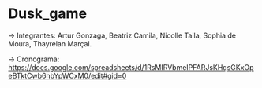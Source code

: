 # Dusk_game

-> Integrantes: Artur Gonzaga, Beatriz Camila, Nicolle Taila, Sophia de Moura, Thayrelan Marçal. 


-> Cronograma: https://docs.google.com/spreadsheets/d/1RsMIRVbmeIPFARJsKHqsGKxOpeBTktCwb6hbYpWCxM0/edit#gid=0
